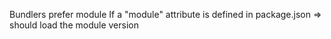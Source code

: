 Bundlers prefer module
If a "module" attribute is defined in package.json
=> should load the module version
